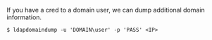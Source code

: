 If you have a cred to a domain user, we can dump additional domain information.

```shell-session
$ ldapdomaindump -u 'DOMAIN\user' -p 'PASS' <IP>
```